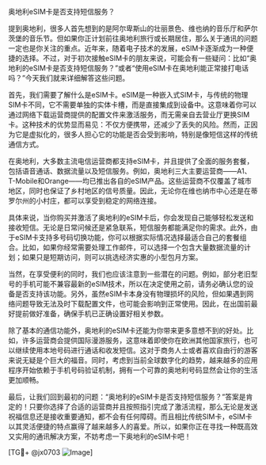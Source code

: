 奥地利eSIM卡是否支持短信服务？

提到奥地利，很多人首先想到的是阿尔卑斯山的壮丽景色、维也纳的音乐厅和萨尔茨堡的音乐节。但如果你正计划前往奥地利旅行或长期居住，那么关于通讯的问题一定也是你关注的重点。近年来，随着电子技术的发展，eSIM卡逐渐成为一种便捷的选择。不过，对于初次接触eSIM卡的朋友来说，可能会有一些疑问：比如“奥地利的eSIM卡是否支持短信服务？”或者“使用eSIM卡在奥地利能正常接打电话吗？”今天我们就来详细解答这些问题。

首先，我们需要了解什么是eSIM卡。eSIM是一种嵌入式SIM卡，与传统的物理SIM卡不同，它不需要单独的实体卡槽，而是直接集成到设备中。这意味着你可以通过网络下载运营商提供的配置文件来激活服务，而无需亲自去营业厅更换SIM卡。这种技术的优势显而易见：不仅方便携带，还减少了丢失的风险。然而，正因为它是虚拟化的，很多人担心它的功能是否会受到影响，特别是像短信这样的传统通信方式。

在奥地利，大多数主流电信运营商都支持eSIM卡，并且提供了全面的服务套餐，包括语音通话、数据流量以及短信服务。例如，奥地利三大主要运营商——A1、T-Mobile和Orange——均已推出各自的eSIM产品。这些运营商不仅覆盖了城市地区，同时也保证了乡村地区的信号质量。因此，无论你在维也纳市中心还是在蒂罗尔州的小村庄，都可以享受到稳定的网络连接。

具体来说，当你购买并激活了奥地利的eSIM卡后，你会发现自己能够轻松发送和接收短信。无论是日常问候还是紧急联系，短信服务都能满足你的需求。此外，由于eSIM卡支持多号码切换功能，你可以根据实际情况选择最适合自己的套餐组合。比如，如果你经常需要处理工作邮件，可以选择一个包含大量数据流量的计划；如果只是短期访问，则可以挑选经济实惠的小型包月方案。

当然，在享受便利的同时，我们也应该注意到一些潜在的问题。例如，部分老旧型号的手机可能不兼容最新的eSIM技术，所以在决定使用之前，请务必确认您的设备是否支持该功能。另外，虽然eSIM卡本身没有物理损坏的风险，但如果遇到网络问题导致无法及时下载配置文件，也可能会影响到正常使用。因此，在出国前最好提前做好准备，确保手机已正确设置好相关参数。

除了基本的通信功能外，奥地利的eSIM卡还能为你带来更多意想不到的好处。比如，许多运营商会提供国际漫游服务，这意味着即使你在欧洲其他国家旅行，也可以继续使用本地号码进行通话和收发短信。这对于商务人士或者喜欢自由行的游客来说无疑是个巨大的福音。同时，考虑到当前全球数字化的趋势，越来越多的应用程序开始依赖于手机号码验证机制，拥有一个可靠的奥地利号码显然会让你的生活更加顺畅。

最后，让我们回到最初的问题：“奥地利的eSIM卡是否支持短信服务？”答案是肯定的！只要你选择了合适的运营商并且按照指引完成了激活流程，那么无论是发送祝福信息还是接收重要通知，都不会有任何障碍。而且相比传统SIM卡，eSIM卡以其灵活便捷的特点赢得了越来越多人的喜爱。所以，如果你正在寻找一种既高效又实用的通讯解决方案，不妨考虑一下奥地利的eSIM卡吧！

[TG💪+ @jx0703 ![Image](https://github.com/user-attachments/assets/dbca1d08-cadb-493c-b0ec-ad6f7a83f270)]